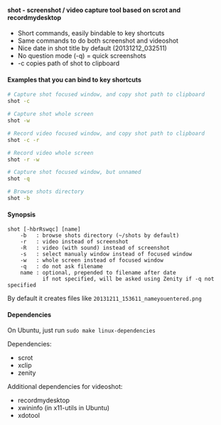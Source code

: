 #### shot - screenshot / video capture tool based on scrot and recordmydesktop

* Short commands, easily bindable to key shortcuts
* Same commands to do both screenshot and videoshot
* Nice date in shot title by default (20131212_032511)
* No question mode (-q) = quick screenshots
* -c copies path of shot to clipboard

#### Examples that you can bind to key shortcuts

```bash
# Capture shot focused window, and copy shot path to clipboard
shot -c
```

```bash
# Capture shot whole screen
shot -w
```

```bash
# Record video focused window, and copy shot path to clipboard
shot -c -r
```

```bash
# Record video whole screen
shot -r -w
```

```bash
# Capture shot focused window, but unnamed
shot -q
```

```bash
# Browse shots directory
shot -b
```

#### Synopsis

```
shot [-hbrRswqc] [name]
    -b   : browse shots directory (~/shots by default)
    -r   : video instead of screenshot
    -R   : video (with sound) instead of screenshot
    -s   : select manualy window instead of focused window
    -w   : whole screen instead of focused window
    -q   : do not ask filename
    name : optional, prepended to filename after date
           if not specified, will be asked using Zenity if -q not specified
```

By default it creates files like ```20131211_153611_nameyouentered.png```

#### Dependencies

On Ubuntu, just run ```sudo make linux-dependencies```

Dependencies:
* scrot
* xclip
* zenity

Additional dependencies for videoshot:
* recordmydesktop
* xwininfo (in x11-utils in Ubuntu)
* xdotool
